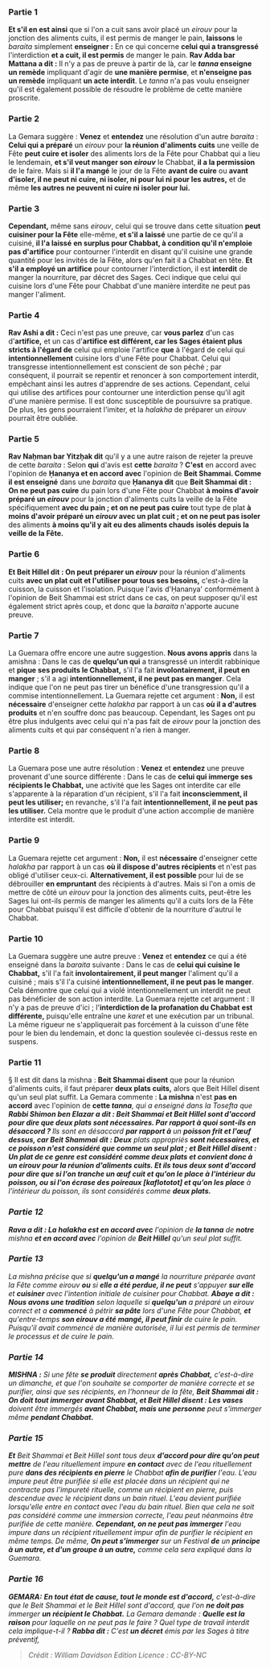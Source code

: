 
### Partie 1
<b>Et s'il en est ainsi</b> que si l'on a cuit sans avoir placé un <i>eirouv</i> pour la jonction des aliments cuits, il est permis de manger le pain, <b>laissons</b> le <i>baraita</i> simplement <b>enseigner :</b> En ce qui concerne <b>celui qui a transgressé</b> l'interdiction <b>et a cuit, il est permis</b> de manger le pain. <b>Rav Adda bar Mattana a dit :</b> Il n'y a pas de preuve à partir de là, car le <b><i>tanna</i> enseigne un remède</b> impliquant d'agir de <b>une manière permise</b>, et <b>n'enseigne pas un remède</b> impliquant <b>un acte interdit</b>. Le <i>tanna</i> n'a pas voulu enseigner qu'il est également possible de résoudre le problème de cette manière proscrite.

### Partie 2
La Gemara suggère : <b>Venez</b> et <b>entendez</b> une résolution d'un autre <i>baraita</i> : <b>Celui qui a préparé</b> un <i>eirouv</i> pour <b>la réunion d'aliments cuits</b> une veille de Fête <b>peut cuire et isoler</b> des aliments lors de la Fête pour Chabbat qui a lieu le lendemain, <b>et s'il veut manger son <i>eirouv</i></b> le Chabbat, <b>il a la permission</b> de le faire. Mais si <b>il l'a mangé</b> le jour de la Fête <b>avant de cuire</b> ou <b>avant d'isoler, il ne peut ni cuire, ni isoler, ni pour lui ni pour les autres,</b> et de même <b>les autres ne peuvent ni cuire ni isoler pour lui.</b>

### Partie 3
<b>Cependant,</b> même sans <i>eirouv</i>, celui qui se trouve dans cette situation <b>peut cuisiner pour la Fête</b> elle-même, <b>et s'il a laissé</b> une partie de ce qu'il a cuisiné, <b>il l'a laissé</b> <b>en surplus pour Chabbat, à condition qu'il n'emploie pas d'artifice</b> pour contourner l'interdit en disant qu'il cuisine une grande quantité pour les invités de la Fête, alors qu'en fait il a Chabbat en tête. <b>Et s'il a employé un artifice</b> pour contourner l'interdiction, il est <b>interdit</b> de manger la nourriture, par décret des Sages. Ceci indique que celui qui cuisine lors d'une Fête pour Chabbat d'une manière interdite ne peut pas manger l'aliment.

### Partie 4
<b>Rav Ashi a dit :</b> Ceci n'est pas une preuve, car <b>vous parlez</b> d'un cas d'<b>artifice,</b> et un cas d'<b>artifice est différent, car les Sages étaient plus stricts à l'égard de</b> celui qui emploie l'artifice <b>que</b> à l'égard de celui qui <b>intentionnellement</b> cuisine lors d'une Fête pour Chabbat. Celui qui transgresse intentionnellement est conscient de son péché ; par conséquent, il pourrait se repentir et renoncer à son comportement interdit, empêchant ainsi les autres d'apprendre de ses actions. Cependant, celui qui utilise des artifices pour contourner une interdiction pense qu'il agit d'une manière permise. Il est donc susceptible de poursuivre sa pratique. De plus, les gens pourraient l'imiter, et la <i>halakha</i> de préparer un <i>eirouv</i> pourrait être oubliée.

### Partie 5
<b>Rav Naḥman bar Yitzḥak dit</b> qu'il y a une autre raison de rejeter la preuve de cette <i>baraita</i> : Selon <b>qui</b> d'avis est <b>cette</b> <i>baraita</i> ? <b>C'est</b> en accord avec l'opinion de <b>Ḥananya et en accord avec</b> l'opinion de <b>Beit Shammai. Comme il est enseigné</b> dans une <i>baraita</i> que <b>Ḥananya dit</b> que <b>Beit Shammai dit : On ne peut pas cuire</b> du pain lors d'une Fête pour Chabbat <b>à moins d'avoir préparé un <i>eirouv</i></b> pour la jonction d'aliments cuits la veille de la Fête spécifiquement <b>avec du pain ; et on ne peut pas cuire</b> tout type de plat <b>à moins d'avoir préparé un <i>eirouv</i> avec un plat cuit ; et on ne peut pas isoler</b> des aliments <b>à moins qu'il y ait eu des aliments chauds</b> <b>isolés depuis la veille de la Fête. </b>

### Partie 6
<b>Et Beit Hillel dit : On peut préparer un <i>eirouv</i></b> pour la réunion d'aliments cuits <b>avec un plat cuit et l'utiliser pour tous ses besoins,</b> c'est-à-dire la cuisson, la cuisson et l'isolation. Puisque l'avis d'Ḥananya' conformément à l'opinion de Beit Shammai est strict dans ce cas, on peut supposer qu'il est également strict après coup, et donc que la <i>baraita</i> n'apporte aucune preuve.

### Partie 7
La Guemara offre encore une autre suggestion. <b>Nous avons appris</b> dans la amishna : Dans le cas de <b>quelqu'un qui</b> a transgressé un interdit rabbinique et <b>pique ses produits le Chabbat,</b> s'il l'a fait <b>involontairement, il peut en manger</b> ; s'il a agi <b>intentionnellement, il ne peut pas en manger</b>. Cela indique que l'on ne peut pas tirer un bénéfice d'une transgression qu'il a commise intentionnellement. La Guemara rejette cet argument : <b>Non,</b> il est <b>nécessaire</b> d'enseigner cette <i>halakha</i> par rapport à un cas <b>où il a d'autres produits</b> et n'en souffre donc pas beaucoup. Cependant, les Sages ont pu être plus indulgents avec celui qui n'a pas fait de <i>eirouv</i> pour la jonction des aliments cuits et qui par conséquent n'a rien à manger.

### Partie 8
La Guemara pose une autre résolution : <b>Venez</b> et <b>entendez</b> une preuve provenant d'une source différente : Dans le cas de <b>celui qui immerge ses récipients le Chabbat,</b> une activité que les Sages ont interdite car elle s'apparente à la réparation d'un récipient, s'il l'a fait <b>inconsciemment, il peut les utiliser;</b> en revanche, s'il l'a fait <b>intentionnellement, il ne peut pas les utiliser.</b> Cela montre que le produit d'une action accomplie de manière interdite est interdit.

### Partie 9
La Guemara rejette cet argument : <b>Non,</b> il est <b>nécessaire</b> d'enseigner cette <i>halakha</i> par rapport à un cas <b>où il dispose d'autres récipients</b> et n'est pas obligé d'utiliser ceux-ci. <b>Alternativement, il est possible</b> pour lui de se débrouiller <b>en empruntant</b> des récipients à d'autres. Mais si l'on a omis de mettre de côté un <i>eirouv</i> pour la jonction des aliments cuits, peut-être les Sages lui ont-ils permis de manger les aliments qu'il a cuits lors de la Fête pour Chabbat puisqu'il est difficile d'obtenir de la nourriture d'autrui le Chabbat.

### Partie 10
La Guemara suggère une autre preuve : <b>Venez</b> et <b>entendez</b> ce qui a été enseigné dans la <i>baraita</i> suivante : Dans le cas de <b>celui qui cuisine le Chabbat,</b> s'il l'a fait <b>involontairement, il peut manger</b> l'aliment qu'il a cuisiné ; mais s'il l'a cuisiné <b>intentionnellement, il ne peut pas le manger</b>. Cela démontre que celui qui a violé intentionnellement un interdit ne peut pas bénéficier de son action interdite. La Guemara rejette cet argument : Il n'y a pas de preuve d'ici ; l'<b>interdiction de la profanation du Chabbat</b> <b>est différente,</b> puisqu'elle entraîne une <i>karet</i> et une exécution par un tribunal. La même rigueur ne s'appliquerait pas forcément à la cuisson d'une fête pour le bien du lendemain, et donc la question soulevée ci-dessus reste en suspens.

### Partie 11
§ Il est dit dans la mishna : <b>Beit Shammai disent</b> que pour la réunion d'aliments cuits, il faut préparer <b>deux plats cuits,</b> alors que Beit Hillel disent qu'un seul plat suffit. La Gemara commente : <b>La mishna</b> n'est <b>pas en accord</b> avec l'opinion de <b>cette <i>tanna</b>, qui a enseigné</b> dans la <i>Tosefta</i> que <b>Rabbi Shimon ben Elazar a dit : Beit Shammai et Beit Hillel sont d'accord pour dire que deux plats sont nécessaires. Par rapport à quoi sont-ils en désaccord ? </b> Ils sont en désaccord <b>par rapport à</b> un <b>poisson frit et l'œuf dessus, car Beit Shammai dit : Deux</b> plats appropriés <b>sont nécessaires, et ce poisson n'est considéré que comme un seul plat ; <b>et Beit Hillel disent : Un plat</b> de ce genre est considéré comme deux plats et convient donc à un <i>eirouv</i> pour la réunion d'aliments cuits. <b>Et ils</b> tous deux <b>sont d'accord pour dire que si l'on tranche</b> un <b>œuf cuit et qu'on le place</b> à l'intérieur du poisson, ou si l'on écrase des poireaux [<i>kaflototot</i>] et qu'on les place</b> à l'intérieur du poisson, ils sont</b> considérés comme <b>deux plats.</b>

### Partie 12
<b>Rava a dit : La <i>halakha</i> est en accord avec</b> l'opinion de <b>la <i>tanna</i></b> de <b>notre</b> mishna <b>et en accord avec</b> l'opinion de <b>Beit Hillel</b> qu'un seul plat suffit.

### Partie 13
La mishna précise que si <b>quelqu'un a mangé</b> la nourriture préparée avant la Fête comme <i>eirouv</i> <b>ou</b> si <b>elle a été perdue, il ne peut</b> s'appuyer <b>sur elle</b> et <b>cuisiner</b> avec l'intention initiale de cuisiner pour Chabbat. <b>Abaye a dit : Nous avons une tradition</b> selon laquelle si <b>quelqu'un</b> a préparé un <i>eirouv</i> correct et a <b>commencé</b> à pétrir <b>sa pâte</b> lors d'une Fête pour Chabbat, <b>et</b> qu'entre-temps <b>son <i>eirouv</i> a été mangé, il peut finir</b> de cuire le pain. Puisqu'il avait commencé de manière autorisée, il lui est permis de terminer le processus et de cuire le pain.

### Partie 14
<strong>MISHNA :</strong> Si une fête <b>se produit</b> directement <b>après Chabbat,</b> c'est-à-dire un dimanche, et que l'on souhaite se comporter de manière correcte et se purifier, ainsi que ses récipients, en l'honneur de la fête, <b>Beit Shammai dit : On doit tout immerger avant Shabbat, et Beit Hillel disent : Les vases</b> doivent être immergés <b>avant Chabbat, mais une personne</b> peut s'immerger même <b>pendant Chabbat.</b>

### Partie 15
<b>Et</b> Beit Shammai et Beit Hillel sont tous deux <b>d'accord pour dire qu'on peut mettre</b> de l'eau rituellement impure <b>en contact</b> avec de l'eau rituellement pure <b>dans des récipients en pierre</b> le Chabbat <b>afin de purifier</b> l'eau. L'eau impure peut être purifiée si elle est placée dans un récipient qui ne contracte pas l'impureté rituelle, comme un récipient en pierre, puis descendue avec le récipient dans un bain rituel. L'eau devient purifiée lorsqu'elle entre en contact avec l'eau du bain rituel. Bien que cela ne soit pas considéré comme une immersion correcte, l'eau peut néanmoins être purifiée de cette manière. <b>Cependant, on ne peut pas immerger</b> l'eau impure dans un récipient rituellement impur afin de purifier le récipient en même temps. De même, <b>On peut s'immerger</b> sur un Festival <b>de</b> un <b>principe à un autre, et d'un groupe à un autre,</b> comme cela sera expliqué dans la Guemara.

### Partie 16
<strong>GEMARA:</strong> <b>En tout état de cause, tout le monde est d'accord,</b> c'est-à-dire que le Beit Shammai et le Beit Hillel sont d'accord, que l'on <b>ne doit pas</b> immerger <b>un récipient le Chabbat.</b> La Gemara demande : <b>Quelle est la raison</b> pour laquelle on ne peut pas le faire ? Quel type de travail interdit cela implique-t-il ? <b>Rabba dit :</b> C'est <b>un décret</b> émis par les Sages à titre préventif,

>Crédit : William Davidson Edition
>Licence : CC-BY-NC